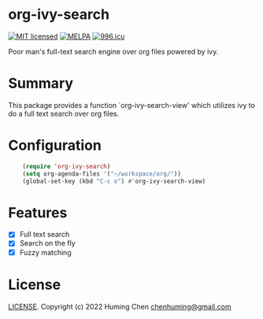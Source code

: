 # org-ivy-search

[![MIT licensed](https://img.shields.io/badge/license-GPLv3-blue.svg)](COPYING.md)
[![MELPA](https://melpa.org/packages/org-ivy-search-badge.svg)](https://melpa.org/#/org-ivy-search)
[![996.icu](https://img.shields.io/badge/link-996.icu-red.svg)](https://996.icu)

Poor man's full-text search engine over org files powered by ivy.

# Summary
This package provides a function `org-ivy-search-view' which utilizes ivy to
do a full text search over org files.

# Configuration

```lisp
    (require 'org-ivy-search)
    (setq org-agenda-files '("~/workspace/org/"))
    (global-set-key (kbd "C-c o") #'org-ivy-search-view)
```

# Features

- [x] Full text search
- [x] Search on the fly
- [x] Fuzzy matching

# License

[LICENSE](LICENSE). Copyright (c) 2022 Huming Chen <chenhuming@gmail.com>

